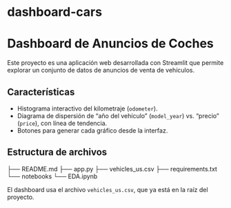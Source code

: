# dashboard-cars
# Dashboard de Anuncios de Coches

Este proyecto es una aplicación web desarrollada con Streamlit que permite explorar un conjunto de datos de anuncios de venta de vehículos.

## Características

- Histograma interactivo del kilometraje (`odometer`).  
- Diagrama de dispersión de “año del vehículo” (`model_year`) vs. “precio” (`price`), con línea de tendencia.  
- Botones para generar cada gráfico desde la interfaz.

## Estructura de archivos
├── README.md
├── app.py
├── vehicles_us.csv
├── requirements.txt
└── notebooks
└── EDA.ipynb

El dashboard usa el archivo `vehicles_us.csv`, que ya está en la raíz del proyecto.

